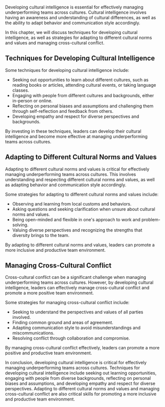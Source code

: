 
Developing cultural intelligence is essential for effectively managing underperforming teams across cultures. Cultural intelligence involves having an awareness and understanding of cultural differences, as well as the ability to adapt behavior and communication style accordingly.

In this chapter, we will discuss techniques for developing cultural intelligence, as well as strategies for adapting to different cultural norms and values and managing cross-cultural conflict.

Techniques for Developing Cultural Intelligence
-----------------------------------------------

Some techniques for developing cultural intelligence include:

* Seeking out opportunities to learn about different cultures, such as reading books or articles, attending cultural events, or taking language classes.
* Engaging with people from different cultures and backgrounds, either in-person or online.
* Reflecting on personal biases and assumptions and challenging them through self-reflection and feedback from others.
* Developing empathy and respect for diverse perspectives and backgrounds.

By investing in these techniques, leaders can develop their cultural intelligence and become more effective at managing underperforming teams across cultures.

Adapting to Different Cultural Norms and Values
-----------------------------------------------

Adapting to different cultural norms and values is critical for effectively managing underperforming teams across cultures. This involves understanding and respecting different cultural norms and values, as well as adapting behavior and communication style accordingly.

Some strategies for adapting to different cultural norms and values include:

* Observing and learning from local customs and behaviors.
* Asking questions and seeking clarification when unsure about cultural norms and values.
* Being open-minded and flexible in one's approach to work and problem-solving.
* Valuing diverse perspectives and recognizing the strengths that diversity brings to the team.

By adapting to different cultural norms and values, leaders can promote a more inclusive and productive team environment.

Managing Cross-Cultural Conflict
--------------------------------

Cross-cultural conflict can be a significant challenge when managing underperforming teams across cultures. However, by developing cultural intelligence, leaders can effectively manage cross-cultural conflict and promote a more positive team environment.

Some strategies for managing cross-cultural conflict include:

* Seeking to understand the perspectives and values of all parties involved.
* Finding common ground and areas of agreement.
* Adapting communication style to avoid misunderstandings and miscommunications.
* Resolving conflict through collaboration and compromise.

By managing cross-cultural conflict effectively, leaders can promote a more positive and productive team environment.

In conclusion, developing cultural intelligence is critical for effectively managing underperforming teams across cultures. Techniques for developing cultural intelligence include seeking out learning opportunities, engaging with people from diverse backgrounds, reflecting on personal biases and assumptions, and developing empathy and respect for diverse perspectives. Adapting to different cultural norms and values and managing cross-cultural conflict are also critical skills for promoting a more inclusive and productive team environment.

